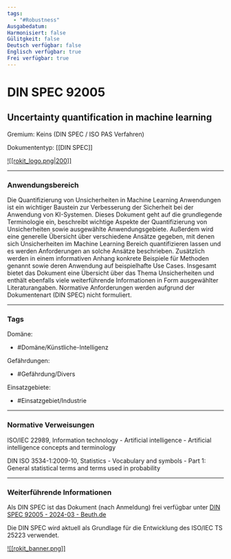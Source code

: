 ```yaml
---
tags:
  - "#Robustness"
Ausgabedatum: 
Harmonisiert: false
Gülitgkeit: false
Deutsch verfügbar: false
Englisch verfügbar: true
Frei verfügbar: true
---
```


# DIN SPEC 92005
## Uncertainty quantification in machine learning

Gremium: Keins (DIN SPEC / ISO PAS Verfahren)

Dokumententyp: [[DIN SPEC]]

[![[rokit_logo.png|200]]](https://public-robots.de/)

***
### Anwendungsbereich

Die Quantifizierung von Unsicherheiten in Machine Learning Anwendungen ist ein wichtiger Baustein zur Verbesserung der Sicherheit bei der Anwendung von KI-Systemen. Dieses Dokument geht auf die grundlegende Terminologie ein, beschreibt wichtige Aspekte der Quantifizierung von Unsicherheiten sowie ausgewählte Anwendungsgebiete. Außerdem wird eine generelle Übersicht über verschiedene Ansätze gegeben, mit denen sich Unsicherheiten im Machine Learning Bereich quantifizieren lassen und es werden Anforderungen an solche Ansätze beschrieben. Zusätzlich werden in einem informativen Anhang konkrete Beispiele für Methoden genannt sowie deren Anwendung auf beispielhafte Use Cases.
Insgesamt bietet das Dokument eine Übersicht über das Thema Unsicherheiten und enthält ebenfalls viele weiterführende Informationen in Form ausgewählter Literaturangaben. Normative Anforderungen werden aufgrund der Dokumentenart (DIN SPEC) nicht formuliert.

***
### Tags

Domäne:
- #Domäne/Künstliche-Intelligenz 

Gefährdungen:
- #Gefährdung/Divers

Einsatzgebiete:
- #Einsatzgebiet/Industrie 

***
### Normative Verweisungen

ISO/IEC 22989, Information technology - Artificial intelligence - Artificial intelligence concepts and terminology

DIN ISO 3534-1:2009-10, Statistics - Vocabulary and symbols - Part 1: General statistical terms and terms used in probability
***
### Weiterführende Informationen

Als DIN SPEC ist das Dokument (nach Anmeldung) frei verfügbar unter
[DIN SPEC 92005 - 2024-03 - Beuth.de](https://www.beuth.de/en/technical-rule/din-spec-92005/376619718)

Die DIN SPEC wird aktuell als Grundlage für die Entwicklung des ISO/IEC TS 25223 verwendet. 

[![[rokit_banner.png]]](https://public-robots.de/)
